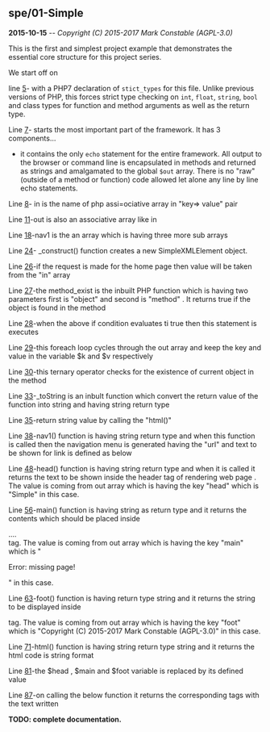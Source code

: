 ## spe/01-Simple

**2015-10-15** -- _Copyright (C) 2015-2017 Mark Constable (AGPL-3.0)_

This is the first and simplest project example that demonstrates the
essential core structure for this project series.

We start off on 

line [5]- with a PHP7 declaration of `stict_types` for this
file. Unlike previous versions of PHP, this forces strict type checking on
`int`, `float`, `string`, `bool` and class types for function and method
arguments as well as the return type. 

Line [7]- starts the most important
part of the framework. It has 3 components...

- it contains the only `echo` statement for the entire framework. All output
  to the browser or command line is encapsulated in methods and returned
  as strings and amalgamated to the global `$out` array. There is no "raw"
  (outside of a method or function) code allowed let alone any line by line
  echo statements.

Line [8]- in is the name of php assi=ociative array in "key=> value" pair

Line [11]-out is also an associative array like in

Line [18]-nav1 is the an array which is having three more sub arrays

Line [24]- _construct() function creates a new SimpleXMLElement object.

Line [26]-if the request is made for the home page then value will be taken from the "in" array

Line [27]-the method_exist is the inbuilt PHP function which is having two parameters first is "object" and second is "method" . It returns true if the object is found in the method

Line [28]-when the above if condition evaluates ti true then this statement is executes

Line [29]-this foreach loop cycles through the out array and keep the key and value in the variable $k and $v respectively

Line [30]-this ternary operator checks for the existence of current object in the method 

Line [33]-_toString is an inbult function which convert the return value of the function into string and having string return type

Line [35]-return string value by calling the "html()"

Line [38]-nav1() function is having string return type and when this function is called then the navigation menu is generated having the "url" and text to be shown for link is defined as below

Line [48]-head() function is having string return type and when it is called it returns the text to be shown inside the header tag of rendering web page . The value is coming from out array which is having the key "head" which is "Simple" in this case.

Line [56]-main() function is having string as return type and it returns the contents which should be placed inside <main>....</main> tag. The value is coming from out array which is having the key "main" which is "<p>Error: missing page!</p>" in this case.

Line [63]-foot() function is having return type string and it returns the string to be displayed inside  <footer> tag. The value is coming from out array which is having the key "foot" which is "Copyright (C) 2015-2017 Mark Constable (AGPL-3.0)" in this case.

Line [71]-html() function is having string return type string and it returns the html code is string format

Line [81]-the $head , $main and $foot variable is replaced by its defined value

Line [87]-on calling the below function it returns the corresponding tags with the text written


**TODO: complete documentation.**

[5]: https://github.com/markc/spe/blob/master/01-Simple/index.php#L5
[7]: https://github.com/markc/spe/blob/master/01-Simple/index.php#L7
[8]: https://github.com/markc/spe/blob/master/01-Simple/index.php#L8
[11]: https://github.com/markc/spe/blob/master/01-Simple/index.php#L11
[18]: https://github.com/markc/spe/blob/master/01-Simple/index.php#L18
[24]: https://github.com/markc/spe/blob/master/01-Simple/index.php#L24
[26]: https://github.com/markc/spe/blob/master/01-Simple/index.php#L26
[27]: https://github.com/markc/spe/blob/master/01-Simple/index.php#L27
[28]: https://github.com/markc/spe/blob/master/01-Simple/index.php#L28
[29]: https://github.com/markc/spe/blob/master/01-Simple/index.php#L29
[30]: https://github.com/markc/spe/blob/master/01-Simple/index.php#L30
[33]: https://github.com/markc/spe/blob/master/01-Simple/index.php#L33
[35]: https://github.com/markc/spe/blob/master/01-Simple/index.php#L35
[38]: https://github.com/markc/spe/blob/master/01-Simple/index.php#L38
[48]: https://github.com/markc/spe/blob/master/01-Simple/index.php#L48
[56]: https://github.com/markc/spe/blob/master/01-Simple/index.php#L56
[63]: https://github.com/markc/spe/blob/master/01-Simple/index.php#L63
[71]: https://github.com/markc/spe/blob/master/01-Simple/index.php#L71
[81]: https://github.com/markc/spe/blob/master/01-Simple/index.php#L81
[87]: https://github.com/markc/spe/blob/master/01-Simple/index.php#L87


